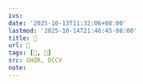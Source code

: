 ```yaml
---
ivs:
date: '2025-10-13T11:32:06+08:00'
lastmod: '2025-10-14T21:46:45-08:00'
title: 󰫰
url: 󰫰
tags: [𦇧, 𦇧]
src: GHZR, DCCV
note:
---
```

